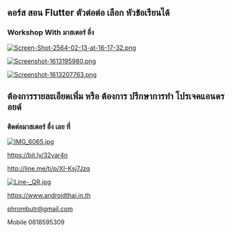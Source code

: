 ##  คอร์ส สอน Flutter ตัวต่อต่อ เลือก หัวข้อเรียนได้
### Workshop With มาสเตอร์ อึ่ง

[![Screen-Shot-2564-02-13-at-16-17-32.png](https://i.postimg.cc/X7pDcMmC/Screen-Shot-2564-02-13-at-16-17-32.png)](https://postimg.cc/LnFT2WH9)

[![Screenshot-1613195980.png](https://i.postimg.cc/J4vYp6Cd/Screenshot-1613195980.png)](https://postimg.cc/svPJXJXp)

[![Screenshot-1613207763.png](https://i.postimg.cc/52z7TBx9/Screenshot-1613207763.png)](https://postimg.cc/tsXNVVZ8)

## ต้องการรายละเอียดเพิ่ม หรือ ต้องการ ปรึกษาการทำ โปรเจคแอนดรอยด์
### ติดต่อมาสเตอร์ อึ่ง เลย ที่

[![IMG_6065.jpg](https://s26.postimg.cc/kajrs6fbt/IMG_6065.jpg)](https://postimg.cc/image/7j5llo5jp/)

https://bit.ly/32yar4n

http://line.me/ti/p/XI-Ksj7Jzq

[![Line-_QR.jpg](https://s26.postimg.cc/dwuoozv15/Line-_QR.jpg)](https://postimg.cc/image/mrvizijth/)

https://www.androidthai.in.th

phrombutr@gmail.com

Mobile 0818595309
